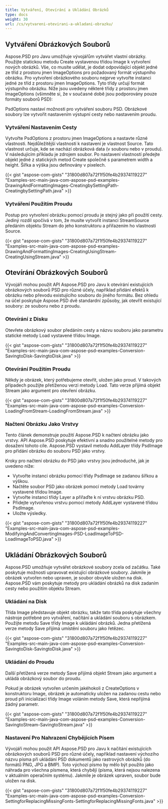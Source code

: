 ```yaml
---
title: Vytváření, Otevírání a Ukládání Obrázků
type: docs
weight: 30
url: /cs/vytvareni-otevirani-a-ukladani-obrazku/
---
```


## **Vytváření Obrázkových Souborů**
Aspose.PSD pro Javu umožňuje vývojářům vytvářet vlastní obrázky. Použijte statickou metodu Create vystavenou třídou Image k vytvoření nových obrázků. Vše, co musíte udělat, je dodat odpovídající objekt jedné ze tříd z prostoru jmen ImageOptions pro požadovaný formát výstupního obrázku. Pro vytvoření obrázkového souboru nejprve vytvořte instanci jedné ze tříd z prostoru jmen ImageOptions. Tyto třídy určují formát výstupního obrázku. Níže jsou uvedeny některé třídy z prostoru jmen ImageOptions (všimněte si, že v současné době jsou podporovány pouze formáty souborů PSD):

PsdOptions nastaví možnosti pro vytváření souboru PSD. Obrázkové soubory lze vytvořit nastavením výstupní cesty nebo nastavením proudu.
### **Vytváření Nastavením Cesty**
Vytvořte PsdOptions z prostoru jmen ImageOptions a nastavte různé vlastnosti. Nejdůležitější vlastností k nastavení je vlastnost Source. Tato vlastnost určuje, kde se nachází obrázková data (v souboru nebo v proudu). V následujícím příkladu je zdrojem soubor. Po nastavení vlastností předejte objekt jedné z statických metod Create společně s parametrem width a height. Šířka a výška jsou definovány v pixelech.



{{< gist "aspose-com-gists" "31800d807a72f1f50fe4b29374119227" "Examples-src-main-java-com-aspose-psd-examples-DrawingAndFormattingImages-CreatingbySettingPath-CreatingbySettingPath.java" >}}
### **Vytváření Použitím Proudu**
Postup pro vytvoření obrázku pomocí proudu je stejný jako při použití cesty. Jediný rozdíl spočívá v tom, že musíte vytvořit instanci StreamSource předáním objektu Stream do jeho konstruktoru a přiřazením ho vlastnosti Source.



{{< gist "aspose-com-gists" "31800d807a72f1f50fe4b29374119227" "Examples-src-main-java-com-aspose-psd-examples-DrawingAndFormattingImages-CreatingUsingStream-CreatingUsingStream.java" >}}
## **Otevírání Obrázkových Souborů**
Vývojáři mohou použít API Aspose.PSD pro Javu k otevírání existujících obrázkových souborů PSD pro různé účely, například přidání efektů k obrázku nebo převodu existujícího souboru do jiného formátu. Bez ohledu na účel poskytuje Aspose.PSD dvě standardní způsoby, jak otevřít existující soubory: ze souboru nebo z proudu.
### **Otevírání z Disku**
Otevřete obrázkový soubor předáním cesty a názvu souboru jako parametru statické metody Load vystavené třídou Image.



{{< gist "aspose-com-gists" "31800d807a72f1f50fe4b29374119227" "Examples-src-main-java-com-aspose-psd-examples-Conversion-SavingtoDisk-SavingtoDisk.java" >}}
### **Otevírání Použitím Proudu**
Někdy je obrázek, který potřebujeme otevřít, uložen jako proud. V takových případech použijte přetíženou verzi metody Load. Tato verze přijímá objekt Stream jako argument pro otevření obrázku.



{{< gist "aspose-com-gists" "31800d807a72f1f50fe4b29374119227" "Examples-src-main-java-com-aspose-psd-examples-Conversion-LoadingFromStream-LoadingFromStream.java" >}}
### **Načtení Obrázku Jako Vrstvy**
Tento článek demonstruje použití Aspose.PSD k načtení obrázku jako vrstvy. API Aspose.PSD poskytuje efektivní a snadno použitelné metody pro dosažení tohoto cíle. Aspose.PSD vystavil metodu AddLayer třídy PsdImage pro přidání obrázku do souboru PSD jako vrstvy.

Kroky pro načtení obrázku do PSD jako vrstvy jsou jednoduché, jak je uvedeno níže:

- Vytvořte instanci obrázku pomocí třídy PsdImage se zadanou šířkou a výškou.
- Načtěte soubor PSD jako obrázek pomocí metody Load továrny vystavené třídou Image.
- Vytvořte instanci třídy Layer a přiřaďte k ní vrstvu obrázku PSD.
- Přidejte vytvořenou vrstvu pomocí metody AddLayer vystavené třídou PsdImage.
- Uložte výsledky.



{{< gist "aspose-com-gists" "31800d807a72f1f50fe4b29374119227" "Examples-src-main-java-com-aspose-psd-examples-ModifyingAndConvertingImages-PSD-LoadImageToPSD-LoadImageToPSD.java" >}}
## **Ukládání Obrázkových Souborů**
Aspose.PSD umožňuje vytvářet obrázkové soubory zcela od začátku. Také poskytuje možnosti upravovat existující obrázkové soubory. Jakmile je obrázek vytvořen nebo upraven, je soubor obvykle uložen na disk. Aspose.PSD vám poskytuje metody pro ukládání obrázků na disk zadaním cesty nebo použitím objektu Stream.
### **Ukládání na Disk**
Třída Image představuje objekt obrázku, takže tato třída poskytuje všechny nástroje potřebné pro vytváření, načítání a ukládání souboru s obrázkem. Použijte metodu Save třídy Image k ukládání obrázků. Jedna přetížená verze metody Save přijímá umístění souboru jako řetězec.



{{< gist "aspose-com-gists" "31800d807a72f1f50fe4b29374119227" "Examples-src-main-java-com-aspose-psd-examples-Conversion-SavingtoDisk-SavingtoDisk.java" >}}
### **Ukládání do Proudu**
Další přetížená verze metody Save přijímá objekt Stream jako argument a ukládá obrázkový soubor do proudu.

Pokud je obrázek vytvořen určením jakéhokoli z CreateOptions v konstruktoru Image, obrázek je automaticky uložen na zadanou cestu nebo proud při inicializaci třídy Image voláním metody Save, která nepřijímá žádný parametr.



{{< gist "aspose-com-gists" "31800d807a72f1f50fe4b29374119227" "Examples-src-main-java-com-aspose-psd-examples-Conversion-SavingtoStream-SavingtoStream.java" >}}
### **Nastavení Pro Nahrazení Chybějících Písem**
Vývojáři mohou použít API Aspose.PSD pro Javu k načítání existujících obrázkových souborů PSD pro různé účely, například nastavení výchozího názvu písma při ukládání PSD dokumentů jako rastrových obrázků (do formátů PNG, JPG a BMP). Toto výchozí písmo by mělo být použito jako náhrada pro všechna písmena, která chybějí (písma, která nejsou nalezena v aktuálním operačním systému). Jakmile je obrázek upraven, soubor bude uložen na disk.



{{< gist "aspose-com-gists" "31800d807a72f1f50fe4b29374119227" "Examples-src-main-java-com-aspose-psd-examples-Conversion-SettingforReplacingMissingFonts-SettingforReplacingMissingFonts.java" >}}
